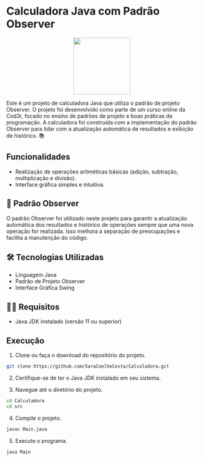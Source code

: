 # Calculadora Java com Padrão Observer

<p align="center"> 
  <img align="center" src="https://github.com/SaraCoelhoCosta/Calculadora/assets/31167065/a295fb18-573e-4f89-8e2d-22c6d8938617" width="150" heigth="250">  
</p>

Este é um projeto de calculadora Java que utiliza o padrão de projeto Observer. O projeto foi desenvolvido como parte de um curso online da Cod3r, focado no ensino de padrões de projeto e boas práticas de programação. A calculadora foi construída com a implementação do padrão Observer para lidar com a atualização automática de resultados e exibição de histórico. 📚

## Funcionalidades

* Realização de operações aritméticas básicas (adição, subtração, multiplicação e divisão).
* Interface gráfica simples e intuitiva.

## :book: Padrão Observer

O padrão Observer foi utilizado neste projeto para garantir a atualização automática dos resultados e histórico de operações sempre que uma nova operação for realizada. Isso melhora a separação de preocupações e facilita a manutenção do código.

## 🛠 Tecnologias Utilizadas

- Linguagem Java
- Padrão de Projeto Observer
- Interface Gráfica Swing

## 👩‍💻 Requisitos

- Java JDK instalado (versão 11 ou superior)

## Execução

1. Clone ou faça o download do repositório do projeto.

```bash
git clone https://github.com/SaraCoelhoCosta/Calculadora.git
```

2. Certifique-se de ter o Java JDK instalado em seu sistema.

3. Navegue até o diretório do projeto.

```bash
cd Calculadora
cd src
```

4. Compile o projeto.

```bash
javac Main.java
```

5. Execute o programa.

```bash
java Main
```
